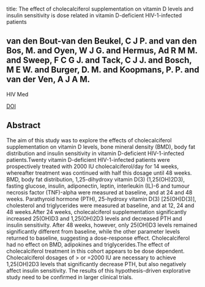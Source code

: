 title: The effect of cholecalciferol supplementation on vitamin D levels and insulin sensitivity is dose related in vitamin D-deficient HIV-1-infected patients

## van den Bout-van den Beukel, C J P. and van den Bos, M. and Oyen, W J G. and Hermus, Ad R M M. and Sweep, F C G J. and Tack, C J J. and Bosch, M E W. and Burger, D. M. and Koopmans, P. P. and van der Ven, A J A M.
HIV Med

<a href="https://doi.org/10.1111/j.1468-1293.2008.00630.x">DOI</a>

## Abstract
The aim of this study was to explore the effects of cholecalciferol supplementation on vitamin D levels, bone mineral density (BMD), body fat distribution and insulin sensitivity in vitamin D-deficient HIV-1-infected patients.Twenty vitamin D-deficient HIV-1-infected patients were prospectively treated with 2000 IU cholecalciferol/day for 14 weeks, whereafter treatment was continued with half this dosage until 48 weeks. BMD, body fat distribution, 1,25-dihydroxy vitamin D(3) (1,25(OH)2D3), fasting glucose, insulin, adiponectin, leptin, interleukin (IL)-6 and tumour necrosis factor (TNF)-alpha were measured at baseline, and at 24 and 48 weeks. Parathyroid hormone (PTH), 25-hydroxy vitamin D(3) [25(OH)D(3)], cholesterol and triglycerides were measured at baseline, and at 12, 24 and 48 weeks.After 24 weeks, cholecalciferol supplementation significantly increased 25(OH)D3 and 1,25(OH)2D3 levels and decreased PTH and insulin sensitivity. After 48 weeks, however, only 25(OH)D3 levels remained significantly different from baseline, while the other parameter levels returned to baseline, suggesting a dose-response effect. Cholecalciferol had no effect on BMD, adipokines and triglycerides.The effect of cholecalciferol treatment in this cohort appears to be dose dependent. Cholecalciferol dosages of > or =2000 IU are necessary to achieve 1,25(OH)2D3 levels that significantly decrease PTH, but also negatively affect insulin sensitivity. The results of this hypothesis-driven explorative study need to be confirmed in larger clinical trials.

